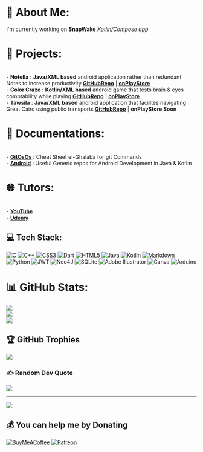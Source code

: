 # 💫 About Me:
I'm currently working on [**SnapWake** _Kotlin/Compose app_](https://github.com/mossssama/SnapWake)

# 📱 Projects:
<br> - **Notella** : **Java/XML based** android application rather than redundant Notes to increase productivity [**GitHubRepo**](https://github.com/mossssama/Notella) | [**onPlayStore**](https://play.google.com/store/apps/details?id=com.mOssssama.notesapp)
<br> - **Color Craze** : **Kotlin/XML based** android game that tests brain & eyes comptability while playing [**GitHubRepo**](https://github.com/mossssama/ColorGame) | [**onPlayStore**](https://play.google.com/store/apps/details?id=com.newOs.colorCraze)
<br> - **Tawsila** : **Java/XML based** android application that facilites navigating Great Cairo using public transports [**GitHubRepo**](https://github.com/HaidyGamal/GP-AndroidApp) | **onPlayStore Soon**

# 📖 Documentations:
<br> - **[GitOsOs](https://github.com/mossssama/GitOsOs)** : Cheat Sheet el-Ghalaba for git Commands
<br> - **[Android](https://github.com/mossssama/AndroidJavaClasses)** : Useful Generic repos for Android Development in Java & Kotlin

# 🌐 Tutors:
  <br> - [**YouTube**](https://youtube.com/c/@mossssama)
  <br> - [**Udemy**](https://www.udemy.com/user/mohammad-osama-saleh-ahmad/) 


## 💻 Tech Stack:
![C](https://img.shields.io/badge/c-%2300599C.svg?style=plastic&logo=c&logoColor=white) ![C++](https://img.shields.io/badge/c++-%2300599C.svg?style=plastic&logo=c%2B%2B&logoColor=white) ![CSS3](https://img.shields.io/badge/css3-%231572B6.svg?style=plastic&logo=css3&logoColor=white) ![Dart](https://img.shields.io/badge/dart-%230175C2.svg?style=plastic&logo=dart&logoColor=white) ![HTML5](https://img.shields.io/badge/html5-%23E34F26.svg?style=plastic&logo=html5&logoColor=white) ![Java](https://img.shields.io/badge/java-%23ED8B00.svg?style=plastic&logo=java&logoColor=white) ![Kotlin](https://img.shields.io/badge/kotlin-%230095D5.svg?style=plastic&logo=kotlin&logoColor=white) ![Markdown](https://img.shields.io/badge/markdown-%23000000.svg?style=plastic&logo=markdown&logoColor=white) ![Python](https://img.shields.io/badge/python-3670A0?style=plastic&logo=python&logoColor=ffdd54) ![JWT](https://img.shields.io/badge/JWT-black?style=plastic&logo=JSON%20web%20tokens) 	![Neo4J](https://img.shields.io/badge/Neo4j-008CC1?style=plastic&logo=neo4j&logoColor=white) ![SQLite](https://img.shields.io/badge/sqlite-%2307405e.svg?style=plastic&logo=sqlite&logoColor=white) ![Adobe Illustrator](https://img.shields.io/badge/adobeillustrator-%23FF9A00.svg?style=plastic&logo=adobeillustrator&logoColor=white) ![Canva](https://img.shields.io/badge/Canva-%2300C4CC.svg?style=plastic&logo=Canva&logoColor=white) ![Arduino](https://img.shields.io/badge/-Arduino-00979D?style=plastic&logo=Arduino&logoColor=white)
# 📊 GitHub Stats:
![](https://github-readme-stats.vercel.app/api?username=mossssama&theme=bear&hide_border=false&include_all_commits=true&count_private=false)<br/>
![](https://github-readme-streak-stats.herokuapp.com/?user=mossssama&theme=bear&hide_border=false)<br/>
![](https://github-readme-stats.vercel.app/api/top-langs/?username=mossssama&theme=bear&hide_border=false&include_all_commits=true&count_private=false&layout=compact)

## 🏆 GitHub Trophies
![](https://github-profile-trophy.vercel.app/?username=mossssama&theme=radical&no-frame=false&no-bg=false&margin-w=4)

### ✍️ Random Dev Quote
![](https://quotes-github-readme.vercel.app/api?type=horizontal&theme=gruvbox)

---
[![](https://visitcount.itsvg.in/api?id=mossssama&icon=2&color=0)](https://visitcount.itsvg.in)

  ## 💰 You can help me by Donating
  [![BuyMeACoffee](https://img.shields.io/badge/Buy%20Me%20a%20Coffee-ffdd00?style=for-the-badge&logo=buy-me-a-coffee&logoColor=black)](https://buymeacoffee.com/mossssama) [![Patreon](https://img.shields.io/badge/Patreon-F96854?style=for-the-badge&logo=patreon&logoColor=white)](https://patreon.com/torabelmath) 

  
<!-- Proudly created with GPRM ( https://gprm.itsvg.in ) -->
